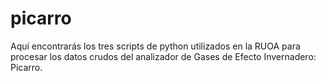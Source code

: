 # picarro
Aquí encontrarás los tres scripts de python utilizados en la RUOA para procesar los datos crudos del analizador de Gases de Efecto Invernadero: Picarro. 
